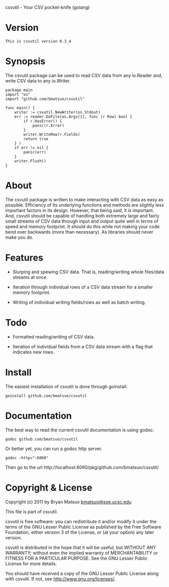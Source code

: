 csvutil - Your CSV pocket-knife (golang)

Version
=======

    This is csvutil version 0.3_4

Synopsis
========

The csvutil package can be used to read CSV data from any io.Reader and,
write CSV data to any io.Writer.

    package main
    import "os"
    import "github.com/bmatsuo/csvutil"

    func main() {
        writer := csvutil.NewWriter(os.Stdout)
        err := reader.DoFile(os.Args[1], func (r Row) bool {
            if r.HasError() {
                panic(r.Error)
            }
            writer.WriteRow(r.Fields)
            return true
        } )
        if err != nil {
            panic(err)
        }
        writer.Flush()
    }

About
=====

The csvutil package is written to make interacting with CSV data as
easy as possible. Efficiency of its underlying functions and methods
are slightly less important factors in its design. However, that being
said, it is important. And, csvutil should be capable of handling
both extremely large and fairly small streams of CSV data through input
and output quite well in terms of speed and memory footprint. It should
do this while not making your code bend over backwards (more than
necessary). As libraries should never make you do.

Features
========

* Slurping and spewing CSV data. That is, reading/writing whole files/data
streams at once.

* Iteration through individual rows of a CSV data stream for a smaller
memory footprint.

* Writing of individual writing fields/rows as well as batch writing.

Todo
====

* Formatted reading/writing of CSV data.

* Iteration of individual fields from a CSV data stream with a flag that
indicates new rows.

Install
=======

The easiest installation of csvutil is done through goinstall.

    goinstall github.com/bmatsuo/csvutil

Documentation
=============

The best way to read the current csvutil documentation is using
godoc.

    godoc github.com/bmatsuo/csvutil

Or better yet, you can run a godoc http server.

    godoc -http=":6060"

Then go to the url http://localhost:6060/pkg/github.com/bmatsuo/csvutil/

Copyright & License
===================

Copyright (c) 2011 by Bryan Matsuo <bmatsuo@soe.ucsc.edu>

This file is part of csvutil.

csvutil is free software: you can redistribute it and/or modify
it under the terms of the GNU Lesser Public License as published by
the Free Software Foundation, either version 3 of the License, or
(at your option) any later version.

csvutil is distributed in the hope that it will be useful,
but WITHOUT ANY WARRANTY; without even the implied warranty of
MERCHANTABILITY or FITNESS FOR A PARTICULAR PURPOSE.  See the
GNU Lesser Public License for more details.

You should have received a copy of the GNU Lesser Public License
along with csvutil.  If not, see <http://www.gnu.org/licenses/>.
